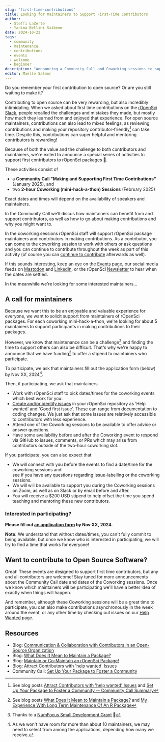 ```yaml
---
slug: "first-time-contributions"
title: Looking for Maintainers to Support First-Time Contributors
author:
  - Steffi LaZerte
  - Yanina Bellini Saibene
date: 2024-10-22
tags:
  - community
  - maintenance
  - contributions
  - events
  - welcome
  - beginner
description: "Announcing a Community Call and Coworking sessions to support first contributions"
editor: Maëlle Salmon
---
```


Do you remember your first contribution to open source? 
Or are you still waiting to make it?

Contributing to open source can be very rewarding, but also incredibly intimidating.
When we asked about first time contributions on the [rOpenSci Slack](https://contributing.ropensci.org/resources.html#channels), 
people recalled the challenges and mistakes they made, but mostly how much they learned from and enjoyed that experience. 
For open source maintainers, contributions can also lead to mixed feelings, 
as reviewing contributions and making your repository contributor-friendly[^1] can take time.
Despite this, contributions can super helpful and mentoring contributors is rewarding!

[^1]: See blog posts 
  [Attract Contributors with 'help wanted' Issues](/blog/2023/09/19/help-wanted/) and
  [Set Up Your Package to Foster a Community -- Community Call Summary](/blog/2021/04/28/commcall-pkg-community/)

Because of both the value and the challenge to both contributors and maintainers,
we're exited to announce a special series of activities to support first contributors to rOpenSci packages 🎉.

These activities consist of 

- a **Community Call "Making and Supporting First Time Contributions"** (January 2025), and
- two **2-hour Coworking (mini-hack-a-thon) Sessions** (February 2025)

Exact dates and times will depend on the availability of speakers and maintainers.

In the Community Call we'll discus how maintainers can benefit from and support contributors, 
as well as how to go about making contributions and why you might want to.

In the coworking sessions rOpenSci staff will support rOpenSci package maintainers
and contributors in making contributions. 
As a contributor, you can come to the coworking session to work with others or ask questions and 
you can continue to contribute throughout the week as part of this activity 
(of course you can [continue to contribute](https://contributing.ropensci.org/resources.html#issues) afterwards as well). 

If this sounds interesting, keep an eye on the [Events](/events) page, our social media feeds on 
[Mastodon](https://hachyderm.io/@rOpenSci) and 
[LinkedIn](https://www.linkedin.com/company/ropensci/), or the rOpenSci [Newsletter](/news)
to hear when the dates are settled.

In the meanwhile we're looking for some interested maintainers...

## A call for maintainers

Because we want this to be an enjoyable and valuable experience for everyone,
we want to solicit support from maintainers of rOpenSci packages. 
For each coworking mini-hack-a-thon, we're looking for about 5 maintainers to support participants in
making contributions to their packages. 

However, we know that maintenance can be a challenge[^2] and finding the time 
to support others can also be difficult. That's why we're happy to announce that
we have funding[^3] to offer a stipend to maintainers who participate.

[^2]: See blog posts 
  [What Does It Mean to Maintain a Package?](/blog/2023/02/07/what-does-it-mean-to-maintain-a-package/) and 
  [My Experience With Long Term Maintenance Of An R Package](/blog/2024/08/20/my-experience-with-long-term-maintenance-of-an-r-package/)

[^3]: Thanks to a [NumFocus Small Development Grant](https://numfocus.org/programs/small-development-grants) 🎉

To participate, we ask that maintainers fill out the application form (below) by Nov XX, 2024[^4].

[^4]: As we won't have room for more than about 10 maintainers, we may need to select from among the applications, depending how many we receive.

Then, if participating, we ask that maintainers 

- Work with rOpenSci staff to pick dates/times for the coworking events which best work for you.
- [Create and/or identify issues](/blog/2023/09/19/help-wanted/) in
your rOpenSci repository as 'Help wanted' and 'Good first issue'. These can
range from documentation to coding changes. We just ask that some issues are relatively accessible to contributors with less experience.
- Attend one of the Coworking sessions to be available to offer advice or answer questions.
- Have some availability before and after the Coworking event to respond via GitHub to 
  issues, comments, or PRs which may arise from contributors outside of the two-hour coworking slot.

If you participate, you can also expect that

- We will connect with you before the events to find a date/time for the coworking sessions and  
  see if you have any questions regarding issue-labelling or the coworking sessions.
- We will will be available to support you during the Coworking sessions on Zoom, as well as on Slack or by email before and after.
- You will receive a $200 USD stipend to help offset the time you spend teaching and mentoring these new contributors.

### Interested in participating?

**Please fill out [an application form](https://airtable.com/appRpJelSoXWcYCG1/shrgFCAdgR4g8k45Q) by Nov XX, 2024.**

**Note:** We understand that without dates/times, you can't fully commit to being available, 
but once we know who is interested in participating, we will try to find a time that works for everyone!

## Want to contribute to Open Source Software?

Great! These events are designed to support first time contributors, but any and all contributors are welcome!
Stay tuned for more announcements about the Community Call date and dates of the Coworking sessions. 
Once we know which maintainers will be participating we'll have a better idea of exactly when things will happen. 

And remember, although these Coworking sessions will be a great time to participate, 
you can also make contributions asynchronously in the week around the event, 
or any other time by checking out issues on our [Help Wanted](/help-wanted/) page.


## Resources

- Blog: [Communication & Collaboration with Contributors in an Open-Source Organization](/blog/2022/06/14/communication-with-contributors-in-an-open-source-organization/)
- Blog: [What Does It Mean to Maintain a Package?](/blog/2023/02/07/what-does-it-mean-to-maintain-a-package/) 
- Blog: [Maintain or Co-Maintain an rOpenSci Package!](/blog/2022/10/17/maintain-or-co-maintain-an-ropensci-package/)
- Blog: [Attract Contributors with 'help wanted' Issues](/blog/2023/09/19/help-wanted/)
- Community Call: [Set Up Your Package to Foster a Community](/commcalls/apr2021-pkg-community/)

